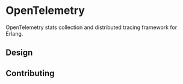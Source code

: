 OpenTelemetry
=====

OpenTelemetry stats collection and distributed tracing framework for Erlang.

## Design

## Contributing

